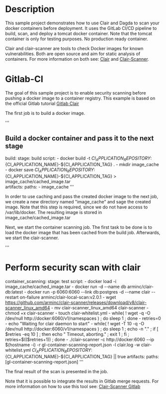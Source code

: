 # Description

This sample project demonstrates how to use Clair and Dagda to scan your docker containers before deployment. It uses the GitLab CI/CD pipeline to build, scan, and deploy a tomcat docker container. Note that the tomcat container is only for testing purposes. No production ready container. 

Clair and clair-scanner are tools to check Docker images for known vulnerabilities. Both are open source and aim for static analysis of containers. For more information on both see: [Clair](https://github.com/coreos/clair) and [Clair-Scanner](https://github.com/arminc/clair-scanner).

# Gitlab-CI 

The goal of this sample project is to enable security scanning before pushing a docker image to a container registry. This example is based on the official Gitlab tutorial [Gitlab Clair](https://docs.gitlab.com/ee/ci/examples/container_scanning.html)

The first job is to build a docker image. 

'''
## Build a docker container and pass it to the next stage
build:
  stage: build
  script:
    - docker build -t ${CI_APPLICATION_REPOSITORY}:${CI_APPLICATION_NAME}-${CI_APPLICATION_TAG} . 
    - mkdir image_cache
    - docker save ${CI_APPLICATION_REPOSITORY}:${CI_APPLICATION_NAME}-${CI_APPLICATION_TAG} > image_cache/cached_image.tar    
  artifacts:
    paths:
      - image_cache
'''

In order to use caching and pass the created docker image to the next job, we create a new directory named "image_cache" and sage the created image. Note that this step is required, since we do not have access to /var/lib/docker. The resulting image is stored in image_cache/cached_image.tar

Next, we start the container scanning job. The first task to be done is to load the docker image that has been cached from the build job. Afterwards, we start the clair-scanner. 

'''
# Perform security scan with clair
container_scanning:
  stage: test
  script:
    - docker load -i image_cache/cached_image.tar
    - docker run -d --name db arminc/clair-db:latest
    - docker run -p 6060:6060 --link db:postgres -d --name clair --restart on-failure arminc/clair-local-scan:v2.0.1
    - wget https://github.com/arminc/clair-scanner/releases/download/v8/clair-scanner_linux_amd64
    - mv clair-scanner_linux_amd64 clair-scanner
    - chmod +x clair-scanner
    - touch clair-whitelist.yml
    - while( ! wget -q -O /dev/null http://docker:6060/v1/namespaces ) ; do sleep 1 ; done
    - retries=0
    - echo "Waiting for clair daemon to start"
    - while( ! wget -T 10 -q -O /dev/null http://docker:6060/v1/namespaces ) ; do sleep 1 ; echo -n "." ; if [ $retries -eq 10 ] ; then echo " Timeout, aborting." ; exit 1 ; fi ; retries=$(($retries+1)) ; done
    - ./clair-scanner -c http://docker:6060 --ip $(hostname -i) -r gl-container-scanning-report.json -l clair.log -w clair-whitelist.yml ${CI_APPLICATION_REPOSITORY}:${CI_APPLICATION_NAME}-${CI_APPLICATION_TAG} || true
  artifacts:
    paths: [gl-container-scanning-report.json]
'''

The final result of the scan is presented in the job. 
[](images/Clair-Scanner-Result.PNG)

Note that it is possible to integrate the results in Gitlab merge requests. For more information on how to use this tool see: [Clair-Scanner Gitlab](https://docs.gitlab.com/ee/user/project/merge_requests/container_scanning.html)